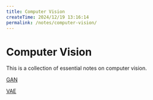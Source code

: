 ```yaml
---
title: Computer Vision
createTime: 2024/12/19 13:16:14
permalink: /notes/computer-vision/
---
```


# Computer Vision

This is a collection of essential notes on computer vision.

[GAN](./GAN.md)

[VAE](./VAE.md)
